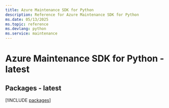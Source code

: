 ```yaml
---
title: Azure Maintenance SDK for Python
description: Reference for Azure Maintenance SDK for Python
ms.date: 05/13/2025
ms.topic: reference
ms.devlang: python
ms.service: maintenance
---
```

# Azure Maintenance SDK for Python - latest
## Packages - latest
[!INCLUDE [packages](maintenance-index.md)]